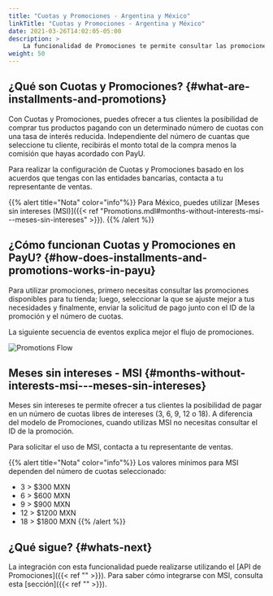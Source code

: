 ```yaml
---
title: "Cuotas y Promociones - Argentina y México"
linkTitle: "Cuotas y Promociones - Argentina y México"
date: 2021-03-26T14:02:05-05:00
description: >
    La funcionalidad de Promociones te permite consultar las promociones válidas junto con su costo asociado, características y demás información relevante que esté disponible para tus clientes. El API de Promociones aplica solo para Argentina y México.
weight: 50
---
```


## ¿Qué son Cuotas y Promociones? {#what-are-installments-and-promotions}
Con Cuotas y Promociones, puedes ofrecer a tus clientes la posibilidad de comprar tus productos pagando con un determinado número de cuotas con una tasa de interés reducida. Independiente del número de cuantas que seleccione tu cliente, recibirás el monto total de la compra menos la comisión que hayas acordado con PayU.

Para realizar la configuración de Cuotas y Promociones basado en los acuerdos que tengas con las entidades bancarias, contacta a tu representante de ventas.

{{% alert title="Nota" color="info"%}}
Para México, puedes utilizar [Meses sin intereses (MSI)]({{< ref "Promotions.mdl#months-without-interests-msi---meses-sin-intereses" >}}).
{{% /alert %}}

## ¿Cómo funcionan Cuotas y Promociones en PayU? {#how-does-installments-and-promotions-works-in-payu}
Para utilizar promociones, primero necesitas consultar las promociones disponibles para tu tienda; luego, seleccionar la que se ajuste mejor a tus necesidades y finalmente, enviar la solicitud de pago junto con el ID de la promoción y el número de cuotas.

La siguiente secuencia de eventos explica mejor el flujo de promociones.

![Promotions Flow](/assets/Promotions/PromotionsFlow_es.png)

## Meses sin intereses - MSI {#months-without-interests-msi---meses-sin-intereses}
Meses sin intereses te permite ofrecer a tus clientes la posibilidad de pagar en un número de cuotas libres de intereses (3, 6, 9, 12 o 18). A diferencia del modelo de Promociones, cuando utilizas MSI no necesitas consultar el ID de la promoción.

Para solicitar el uso de MSI, contacta a tu representante de ventas.

{{% alert title="Nota" color="info"%}}
Los valores mínimos para MSI dependen del número de cuotas seleccionado:
* 3 > $300 MXN
* 6 > $600 MXN
* 9 > $900 MXN
* 12 > $1200 MXN
* 18 > $1800 MXN
{{% /alert %}}

## ¿Qué sigue? {#whats-next}
La integración con esta funcionalidad puede realizarse utilizando el [API de Promociones]({{< ref "" >}}). Para saber cómo integrarse con MSI, consulta esta [sección]({{< ref "" >}}).

